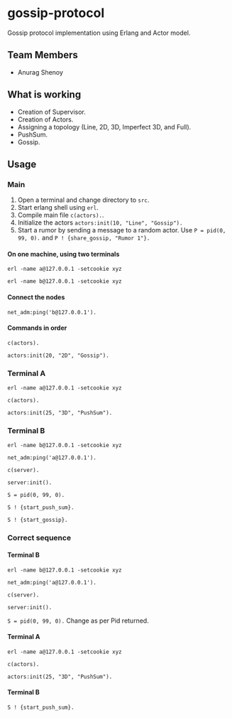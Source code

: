# gossip-protocol
Gossip protocol implementation using Erlang and Actor model.

## Team Members
- Anurag Shenoy

## What is working
- Creation of Supervisor.
- Creation of Actors.
- Assigning a topology (Line, 2D, 3D, Imperfect 3D, and Full).
- PushSum.
- Gossip.

## Usage
### Main
1. Open a terminal and change directory to `src`.
2. Start erlang shell using `erl`.
3. Compile main file `c(actors).`.
4. Initialize the actors `actors:init(10, "Line", "Gossip").`
5. Start a rumor by sending a message to a random actor. Use `P = pid(0, 99, 0).` and `P ! {share_gossip, "Rumor 1"}.`

#### On one machine, using two terminals
`erl -name a@127.0.0.1 -setcookie xyz`

`erl -name b@127.0.0.1 -setcookie xyz`

#### Connect the nodes
`net_adm:ping('b@127.0.0.1').`

#### Commands in order
`c(actors).`

`actors:init(20, "2D", "Gossip").`

### Terminal A
`erl -name a@127.0.0.1 -setcookie xyz`

`c(actors).`

`actors:init(25, "3D", "PushSum").`

<!-- `P = pid(0, 99, 0).`

`P ! {share_gossip, "Rumor 1"}.`

`Delta = math:pow(10, -10).`

`P ! {start_push_sum, Delta}.` -->

### Terminal B
`erl -name b@127.0.0.1 -setcookie xyz`

`net_adm:ping('a@127.0.0.1').`

`c(server).`

`server:init().`

`S = pid(0, 99, 0).`

`S ! {start_push_sum}.`

`S ! {start_gossip}.`


### Correct sequence
#### Terminal B
`erl -name b@127.0.0.1 -setcookie xyz`

`net_adm:ping('a@127.0.0.1').`

`c(server).`

`server:init().`

`S = pid(0, 99, 0).` Change as per Pid returned.
#### Terminal A
`erl -name a@127.0.0.1 -setcookie xyz`

`c(actors).`

`actors:init(25, "3D", "PushSum").`
#### Terminal B
`S ! {start_push_sum}.`